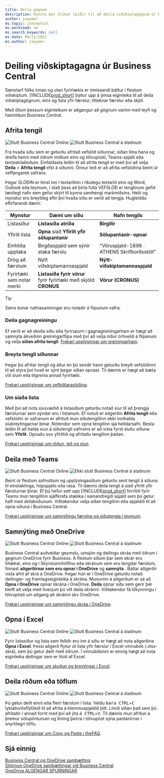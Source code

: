 ```yaml
---
title: Deila gögnum
description: Kynntu þér ólíkar leiðir til að deila viðskiptagögnum úr Business Central.
author: jswymer
ms.topic: conceptual
ms.workload: na
ms.search.keywords: null
ms.date: 09/21/2022
ms.author: jswymer
---
```

# <a name="sharing-business-data-from-business-central"></a>Deiling viðskiptagagna úr Business Central

Samstarf fólks innan og utan fyrirtækis er ómissandi þáttur í flestum viðskiptum. [!INCLUDE[prod_short](includes/prod_short.md)] býður upp á ýmsa eiginleika til að deila viðskiptagögnum, eins og lista yfir færslur, tilteknar færslur eða skjöl. <!--, with others&mdash;even those people who don't have a Business Central license in some cases.-->

Með öllum þessum eiginleikum er aðgangur að gögnum varinn með leyfi og heimildum Business Central.

## <a name="copying-a-link"></a>Afrita tengil

![Stutt](media/check.png) Business Central Online ![Stutt](media/check.png) Business Central á staðnum

Frá hvaða síðu sem er geturðu afritað vefslóð síðunnar, síðan líma hana og dreifa henni með öðrum miðlum eins og tölvupósti, Teams-spjalli eða textaskilaboðum. Einfaldasta leiðin til að afrita tengil er með því að velja **Deila** > **Afrita tengil** efst á síðunni. Önnur leið er að afrita vefslóðina beint úr veffangareit vafrans.

Þegar SLÓÐIN er límst inn í textaritinn í ríkulegu textariti eins og Word, Outlook eða teymum, í stað þess að birta fulla VEFSLÓÐ er tenglinum gefið læsilegt nafn sem gefur skýrt til kynna samhengi markmiðsins. Heiti og mynstur eru breytileg eftir því hvaða síðu er verið að tengja. Hugleiddu eftirfarandi dæmi:

|Mynstur|Dæmi um síðu|Nafn tengils|
|-|-|-|
|Listasíður|**Listasíða atriða**  | **Birgðir**|
|Yfirlit lista| **Opna**  síað  **Yfirlit yfir sölupantanir** |**Sölupantanir-opnar**|
| Einhliða upptaka|Birgðaspjald sem sýnir staka færslu|"Vöruspjald-1896 ∙ ATHENS Skrifborðsstóll"|
|Drög að færslum| Nýtt viðskiptamannaspjald|**Nýtt-viðskiptamannaspjald**|
|Fyrirtæki sem notar merki|**Listasíða fyrir vörur**  fyrir fyrirtæki með skjöld **CRONUS**| **Vörur (CRONUS)**|

> [!TIP]
> Sams konar nafnasamningar eru notaðir á flipunum vafra.

### <a name="share-data-analysis"></a>Deila gagnagreiningu
Ef verið er að skoða síðu eða fyrirspurn í gagnagreiningarham er hægt að samnýta ákveðinn greiningarflipa með því að velja niður örhvelið á flipanum og velja  **síðan afrita tengil**. [Frekari upplýsingar um greiningarham](analysis-mode.md). 

### <a name="modify-the-page-link"></a>Breyta tengli síðunnar

Þegar þú afritar tengil og áður en þú sendir hann geturðu breytt vefslóðinni til að stýra því hvað er sýnt þegar síðan opnast. Til dæmis er hægt að bæta við síum eða tilgreina annað fyrirtæki.

[Frekari upplýsingar um vefbiðlaraslóðina](/dynamics365/business-central/dev-itpro/developer/devenv-web-client-urls).

### <a name="about-filtered-lists"></a>Um síaða lista

Með því að nota síusvæðið á listasíðum geturðu notað síur til að þrengja færslurnar sem sýndar eru í listanum. Ef notuð er aðgerðin **Afrita tengil** eða vefslóðin úr vafranum er afrituð mun síðutengillinn ekki innihalda síubreytingarnar þínar. Notendur sem opna tengilinn sjá heildarsafn. Besta leiðin til að halda síun á síðutengli safnsins er að vista fyrst síuðu síðuna sem **Yfirlit**. Opnaðu svo yfirlitið og afritaðu tengilinn þaðan.

[Frekari upplýsingar um röðun, leit og síun](ui-enter-criteria-filters.md).

## <a name="sharing-to-teams"></a>Deila með Teams

![Stutt](media/check.png) Business Central Online ![Ekki stutt](media/x-icon.png) Business Central á staðnum

Beint úr flestum safnsíðum og upplýsingasíðum geturðu sent tengil á síðuna til einstaklinga, hópspjalls eða rása. Til dæmis deila tengli á síað yfirlit yfir færslurnar þínar. Ef þú hefur sett upp [!INCLUDE[prod_short](includes/prod_short.md)] forritið fyrir Teams mun tengillinn sjálfkrafa stækka í samandregið spjald sem þú getur haft með skilaboðunum. Viðtakendur velja síðan tengilinn eða spjaldið til að opna síðuna í Business Central.

[Frekari upplýsingar um samnýtingu færslna og síðutengla í teymum](across-working-with-teams.md).

## <a name="sharing-through-onedrive"></a>Samnýting með OneDrive

![Stutt](media/check.png) Business Central Online ![Stutt](media/check.png) Business Central á staðnum

Business Central auðveldar geymslu, umsjón og deilingu skráa með öðrum í gegnum OneDrive fyrir Business. Á flestum síðum þar sem skrár eru tiltækar, eins og í Skýrsluinnhólfinu eða skránum sem eru tengdar færslum, finnast  **aðgerðirnar sem eru opnar í  OneDrive**  og  **samnýta** . Báðar aðgerðir vista afrit af skrá á OneDrive. Þegar hún er í OneDrive geturðu notað deilingar- og framlagseiginleika á skrána. Munurinn á aðgerðum er sá að **Opna í OneDrive** opnar skrána í OneDrive. **Deila** opnar síðu sem gerir þér kleift að velja með hverjum þú vilt deila skránni. Viðtakendur fá tilkynningu í tölvupósti um aðgang að skránni skv OneDrive.

[Frekari upplýsingar um samnýtingu skráa í OneDrive](across-share-onedrive.md).

## <a name="opening-in-excel"></a>Opna í Excel

![Stutt](media/check.png) Business Central Online ![Stutt](media/check.png) Business Central á staðnum

Fyrir listasíður og lista sem felldir eru inn á síðu er hægt að nota aðgerðina **Opna í Excel**. Þessi aðgerð flytur út lista yfir færslur í Excel-vinnubók (.xlsx-skrá), sem þú getur deilt með öðrum. Í vinnubókinni er einnig hægt að nota eiginleika deilingar sem er hluti af Excel.

[Frekari upplýsingar um skoðun og breytingar í Excel](across-work-with-excel.md).

## <a name="sharing-rows-or-tables"></a>Deila röðum eða töflum

![Stutt](media/check.png) Business Central Online ![Stutt](media/check.png) Business Central á staðnum

Þú getur deilt einni eða fleiri færslum í lista. Veldu  <kbd>bara CTRL</kbd>+<kbd>C</kbd>  lyklaborðsflýtileið til að afrita á klemmuspjaldið þitt. Límið síðan það sem þú afritaðir í annað forrit með því að ýta  <kbd>á CTRL</kbd>+<kbd>V</kbd>. Til dæmis mun afritun á þremur sölupöntunum og líming þeirra í tölvupóst sýna pantanirnar í snyrtilegri töflu.

[Frekari upplýsingar um Copy og Paste í theFAQ](faq-copy-paste.yml).

## <a name="see-also"></a>Sjá einnig

[Business Central og OneDrive samþætting](across-onedrive-overview.md)  
[Stjórnun OneDrive samþættingar við Business Central](admin-onedrive-integration.md)  
[OneDrive ALGENGAR SPURNINGAR](admin-onedrive-faq.md)
